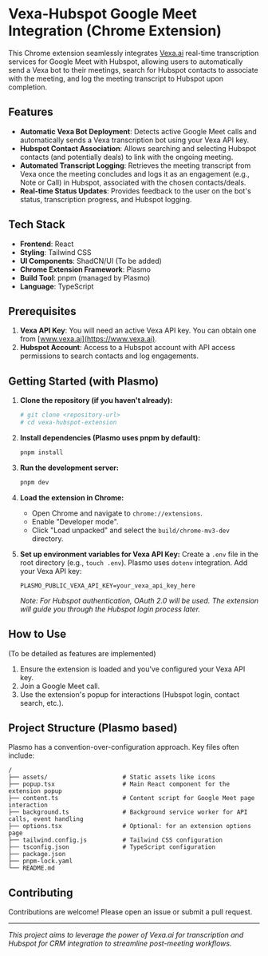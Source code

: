 # Vexa-Hubspot Google Meet Integration (Chrome Extension)

This Chrome extension seamlessly integrates [Vexa.ai](https://vexa.ai) real-time transcription services for Google Meet with Hubspot, allowing users to automatically send a Vexa bot to their meetings, search for Hubspot contacts to associate with the meeting, and log the meeting transcript to Hubspot upon completion.

## Features

*   **Automatic Vexa Bot Deployment**: Detects active Google Meet calls and automatically sends a Vexa transcription bot using your Vexa API key.
*   **Hubspot Contact Association**: Allows searching and selecting Hubspot contacts (and potentially deals) to link with the ongoing meeting.
*   **Automated Transcript Logging**: Retrieves the meeting transcript from Vexa once the meeting concludes and logs it as an engagement (e.g., Note or Call) in Hubspot, associated with the chosen contacts/deals.
*   **Real-time Status Updates**: Provides feedback to the user on the bot's status, transcription progress, and Hubspot logging.

## Tech Stack

*   **Frontend**: React
*   **Styling**: Tailwind CSS
*   **UI Components**: ShadCN/UI (To be added)
*   **Chrome Extension Framework**: Plasmo
*   **Build Tool**: pnpm (managed by Plasmo)
*   **Language**: TypeScript

## Prerequisites

1.  **Vexa API Key**: You will need an active Vexa API key. You can obtain one from [www.vexa.ai](https://www.vexa.ai).
2.  **Hubspot Account**: Access to a Hubspot account with API access permissions to search contacts and log engagements.

## Getting Started (with Plasmo)

1.  **Clone the repository (if you haven't already):**
    ```bash
    # git clone <repository-url>
    # cd vexa-hubspot-extension
    ```

2.  **Install dependencies (Plasmo uses pnpm by default):**
    ```bash
    pnpm install
    ```

3.  **Run the development server:**
    ```bash
    pnpm dev
    ```

4.  **Load the extension in Chrome:**
    *   Open Chrome and navigate to `chrome://extensions`.
    *   Enable "Developer mode".
    *   Click "Load unpacked" and select the `build/chrome-mv3-dev` directory.

5.  **Set up environment variables for Vexa API Key:**
    Create a `.env` file in the root directory (e.g., `touch .env`). Plasmo uses `dotenv` integration.
    Add your Vexa API key:
    ```env
    PLASMO_PUBLIC_VEXA_API_KEY=your_vexa_api_key_here
    ```
    *Note: For Hubspot authentication, OAuth 2.0 will be used. The extension will guide you through the Hubspot login process later.*

## How to Use

(To be detailed as features are implemented)

1.  Ensure the extension is loaded and you've configured your Vexa API key.
2.  Join a Google Meet call.
3.  Use the extension's popup for interactions (Hubspot login, contact search, etc.).

## Project Structure (Plasmo based)

Plasmo has a convention-over-configuration approach. Key files often include:

```
/
├── assets/                     # Static assets like icons
├── popup.tsx                   # Main React component for the extension popup
├── content.ts                  # Content script for Google Meet page interaction
├── background.ts               # Background service worker for API calls, event handling
├── options.tsx                 # Optional: for an extension options page
├── tailwind.config.js          # Tailwind CSS configuration
├── tsconfig.json               # TypeScript configuration
├── package.json
├── pnpm-lock.yaml
└── README.md
```

## Contributing

Contributions are welcome! Please open an issue or submit a pull request.

---

*This project aims to leverage the power of Vexa.ai for transcription and Hubspot for CRM integration to streamline post-meeting workflows.*
